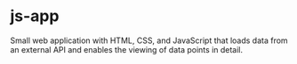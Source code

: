# js-app
Small web application with HTML, CSS, and JavaScript that loads data from an external API and enables the viewing of data points in detail.
